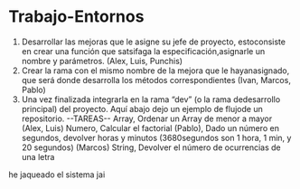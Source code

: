 # Trabajo-Entornos
1. Desarrollar las mejoras que le asigne su jefe de proyecto, estoconsiste en crear una función que satsifaga la especificación,asignarle un nombre y parámetros. (Alex, Luis, Punchis)
2. Crear la rama con el mismo nombre de la mejora que le hayanasignado, que será donde desarrolla los métodos correspondientes (Ivan, Marcos, Pablo)
3. Una vez finalizada integrarla en la rama “dev” (o la rama dedesarrollo principal) del proyecto. Aquí abajo dejo un ejemplo de flujode un repositorio.
--TAREAS--
Array, Ordenar un Array de menor a mayor (Alex, Luis)
Numero, Calcular el factorial (Pablo), Dado un número en segundos, devolver horas y minutos (3680segundos son 1 hora, 1 min, y 20 segundos) (Marcos)
String, Devolver el número de ocurrencias de una letra


he jaqueado el sistema jai
